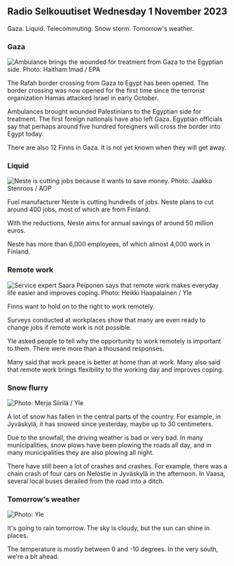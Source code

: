 ## Radio Selkouutiset Wednesday 1 November 2023

Gaza. Liquid. Telecommuting. Snow storm. Tomorrow's weather.

### Gaza

![Ambulance brings the wounded for treatment from Gaza to the Egyptian side. Photo: Haitham Imad / EPA](https://images.cdn.yle.fi/image/upload/c_crop,h_2821,w_5016,x_0,y_744/ar_1.7777777777777777,c_fill,g_faces,h_675,w_1200/dpr_1.0/q_auto:eco/f_auto/fl_lossy/v1698852282/39-1194530654258b7aaf7a)

The Rafah border crossing from Gaza to Egypt has been opened. The border crossing was now opened for the first time since the terrorist organization Hamas attacked Israel in early October.

Ambulances brought wounded Palestinians to the Egyptian side for treatment. The first foreign nationals have also left Gaza. Egyptian officials say that perhaps around five hundred foreigners will cross the border into Egypt today.

There are also 12 Finns in Gaza. It is not yet known when they will get away.

### Liquid

![Neste is cutting jobs because it wants to save money. Photo: Jaakko Stenroos / AOP](https://images.cdn.yle.fi/image/upload/c_crop,h_2611,w_4643,x_0,y_483/ar_1.7777777777777777,c_fill,g_faces,h_675,w_1200/dpr_1.0/q_auto:eco/f_auto/fl_lossy/v1698838481/39-1191437653a0928a0b5b)

Fuel manufacturer Neste is cutting hundreds of jobs. Neste plans to cut around 400 jobs, most of which are from Finland.

With the reductions, Neste aims for annual savings of around 50 million euros.

Neste has more than 6,000 employees, of which almost 4,000 work in Finland.

### Remote work

![Service expert Saara Peiponen says that remote work makes everyday life easier and improves coping. Photo: Heikki Haapalainen / Yle](https://images.cdn.yle.fi/image/upload/c_crop,h_2988,w_5312,x_16,y_569/ar_1.7777777777777777,c_fill,g_faces,h_675,w_1200/dpr_1.0/q_auto:eco/f_auto/fl_lossy/v1698754242/39-11936826540ed9ea44a0)

Finns want to hold on to the right to work remotely.

Surveys conducted at workplaces show that many are even ready to change jobs if remote work is not possible.

Yle asked people to tell why the opportunity to work remotely is important to them. There were more than a thousand responses.

Many said that work peace is better at home than at work. Many also said that remote work brings flexibility to the working day and improves coping.

### Snow flurry

![ Photo: Merja Siirilä / Yle](https://images.cdn.yle.fi/image/upload/c_crop,h_2265,w_4028,x_0,y_378/ar_1.7777777777777777,c_fill,g_faces,h_675,w_1200/dpr_1.0/q_auto:eco/f_auto/fl_lossy/v1698853993/39-119441665423d86dff6c)

A lot of snow has fallen in the central parts of the country. For example, in Jyväskylä, it has snowed since yesterday, maybe up to 30 centimeters.

Due to the snowfall, the driving weather is bad or very bad. In many municipalities, snow plows have been plowing the roads all day, and in many municipalities they are also plowing all night.

There have still been a lot of crashes and crashes. For example, there was a chain crash of four cars on Nelostie in Jyväskylä in the afternoon. In Vaasa, several local buses derailed from the road into a ditch.

### Tomorrow's weather

![ Photo: Yle](https://images.cdn.yle.fi/image/upload/c_crop,h_1080,w_1919,x_0,y_0/ar_1.7777777777777777,c_fill,g_faces,h_675,w_1200/dpr_1.0/q_auto:eco/f_auto/fl_lossy/v1698848166/39-119453865425d62868a1)

It's going to rain tomorrow. The sky is cloudy, but the sun can shine in places.

The temperature is mostly between 0 and -10 degrees. In the very south, we're a bit ahead.